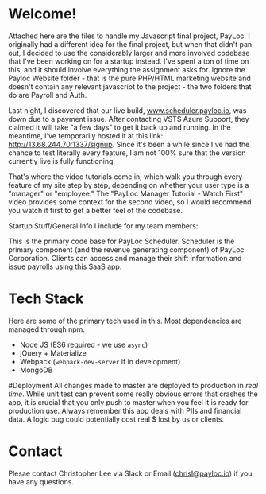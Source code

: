 # Welcome!

Attached here are the files to handle my Javascript final project, PayLoc. I originally had a different idea for the final project, but when that didn't pan out, I decided to use the considerably larger and more involved codebase that I've been working on for a startup instead. I've spent a ton of time on this, and it should involve everything the assignment asks for. Ignore the Payloc Website folder - that is the pure PHP/HTML marketing website and doesn't contain any relevant javascript to the project - the two folders that do are Payroll and Auth.

Last night, I discovered that our live build, www.scheduler.payloc.io, was down due to a payment issue. After contacting VSTS Azure Support, they claimed it will take "a few days" to get it back up and running. In the meantime, I've temporarily hosted it at this link: http://13.68.244.70:1337/signup. Since it's been a while since I've had the chance to test literally every feature, I am not 100% sure that the version currently live is fully functioning.

That's where the video tutorials come in, which walk you through every feature of my site step by step, depending on whether your user type is a "manager" or "employee." The "PayLoc Manager Tutorial - Watch First" video provides some context for the second video, so I would recommend you watch it first to get a better feel of the codebase.



Startup Stuff/General Info I include for my team members:

This is the primary code base for PayLoc Scheduler. Scheduler is the primary component (and the revenue generating component) of PayLoc Corporation. Clients can access and manage their shift information and issue payrolls using this SaaS app.

# Tech Stack
Here are some of the primary tech used in this. Most dependencies are managed through npm.
 * Node JS (ES6 required - we use `async`)
 * jQuery + Materialize
 * Webpack (`webpack-dev-server` if in development)
 * MongoDB

#Deployment
All changes made to master are deployed to production in *real time*. While unit test can prevent some really obvious errors that crashes the app, it is crucial that you only push to master when you feel it is ready for production use.
Always remember this app deals with PIIs and financial data. A logic bug could potentially cost real $ lost by us or clients.
 
# Contact
Plesae contact Christopher Lee via Slack or Email (chrisl@payloc.io) if you have any questions.
